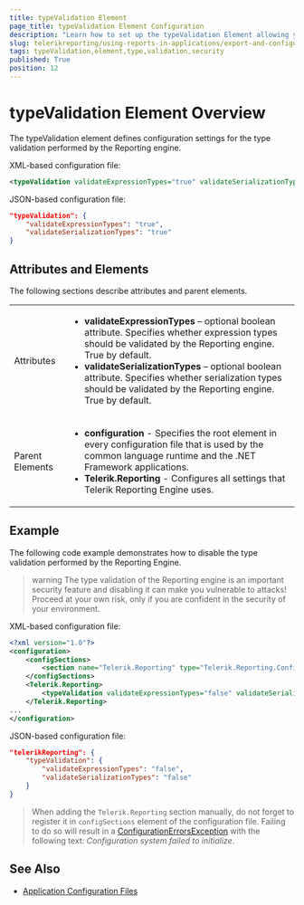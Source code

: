 ```yaml
---
title: typeValidation Element
page_title: typeValidation Element Configuration
description: "Learn how to set up the typeValidation Element allowing you to disable the built-in type validation."
slug: telerikreporting/using-reports-in-applications/export-and-configure/configure-the-report-engine/typeValidation-element
tags: typeValidation,element,type,validation,security
published: True
position: 12
---
```


<style>
table th:first-of-type {
	width: 10%;
}
table th:nth-of-type(2) {
	width: 90%;
}
</style>

# typeValidation Element Overview

The typeValidation element defines configuration settings for the type validation performed by the Reporting engine.

XML-based configuration file:

````XML
<typeValidation validateExpressionTypes="true" validateSerializationTypes="true" />
````

JSON-based configuration file:

````JSON
"typeValidation": {
	"validateExpressionTypes": "true",
	"validateSerializationTypes": "true"
}
````

## Attributes and Elements

The following sections describe attributes and parent elements.

|   |   |
| ------ | ------ |
|Attributes|<ul><li>__validateExpressionTypes__ – optional boolean attribute. Specifies whether expression types should be validated by the Reporting engine. True by default.</li><li>__validateSerializationTypes__ – optional boolean attribute. Specifies whether serialization types should be validated by the Reporting engine. True by default.</li></ul>|
|Parent Elements|<ul><li>__configuration__ - Specifies the root element in every configuration file that is used by the common language runtime and the .NET Framework applications.</li><li>__Telerik.Reporting__ - Configures all settings that Telerik Reporting Engine uses.</li></ul>|

## Example

The following code example demonstrates how to disable the type validation performed by the Reporting Engine.

>warning The type validation of the Reporting engine is an important security feature and disabling it can make you vulnerable to attacks! Proceed at your own risk, only if you are confident in the security of your environment.

XML-based configuration file:

````XML
<?xml version="1.0"?>
<configuration>
	<configSections>
		<section name="Telerik.Reporting" type="Telerik.Reporting.Configuration.ReportingConfigurationSection, Telerik.Reporting" allowLocation="true" allowDefinition="Everywhere" />
	</configSections>
	<Telerik.Reporting>
		<typeValidation validateExpressionTypes="false" validateSerializationTypes="false" />
	</Telerik.Reporting>
...
</configuration>
````

JSON-based configuration file:

````JSON
"telerikReporting": {
	"typeValidation": {
		"validateExpressionTypes": "false",
		"validateSerializationTypes": "false"
	}
}
````

> When adding the `Telerik.Reporting` section manually, do not forget to register it in `configSections` element of the configuration file. Failing to do so will result in a [ConfigurationErrorsException](https://learn.microsoft.com/en-us/dotnet/api/system.configuration.configurationerrorsexception?view=dotnet-plat-ext-7.0) with the following text: *Configuration system failed to initialize*.

## See Also

* [Application Configuration Files](https://learn.microsoft.com/en-us/windows/win32/sbscs/application-configuration-files)

